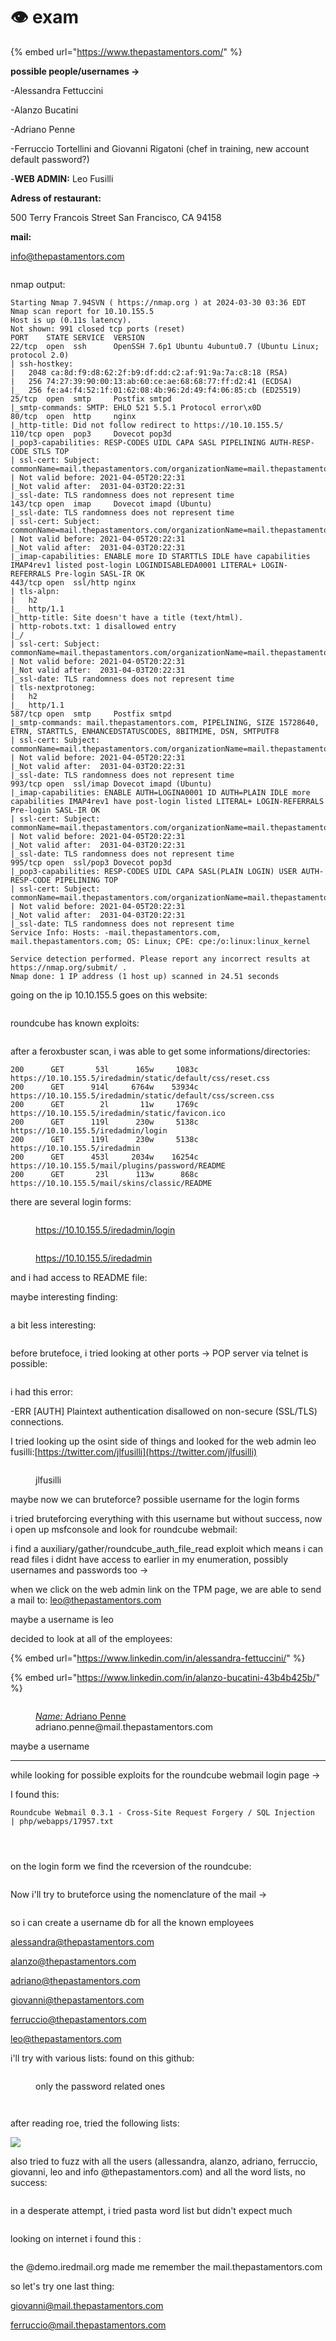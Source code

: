 # 👁️ exam

{% embed url="https://www.thepastamentors.com/" %}

**possible people/usernames ->**

\-Alessandra Fettuccini

\-Alanzo Bucatini

\-Adriano Penne

\-Ferruccio Tortellini and Giovanni Rigatoni (chef in training, new account default password?)

\-**WEB ADMIN:** Leo Fusilli

**Adress of restaurant:**

500 Terry Francois Street San Francisco, CA 94158

**mail:**

info@thepastamentors.com

<figure><img src=".gitbook/assets/image (755).png" alt=""><figcaption></figcaption></figure>

nmap output:

```
Starting Nmap 7.94SVN ( https://nmap.org ) at 2024-03-30 03:36 EDT
Nmap scan report for 10.10.155.5
Host is up (0.11s latency).
Not shown: 991 closed tcp ports (reset)
PORT    STATE SERVICE  VERSION
22/tcp  open  ssh      OpenSSH 7.6p1 Ubuntu 4ubuntu0.7 (Ubuntu Linux; protocol 2.0)
| ssh-hostkey: 
|   2048 ca:8d:f9:d8:62:2f:b9:df:dd:c2:af:91:9a:7a:c8:18 (RSA)
|   256 74:27:39:90:00:13:ab:60:ce:ae:68:68:77:ff:d2:41 (ECDSA)
|_  256 fe:a4:f4:52:1f:01:62:08:4b:96:2d:49:f4:06:85:cb (ED25519)
25/tcp  open  smtp     Postfix smtpd
|_smtp-commands: SMTP: EHLO 521 5.5.1 Protocol error\x0D
80/tcp  open  http     nginx
|_http-title: Did not follow redirect to https://10.10.155.5/
110/tcp open  pop3     Dovecot pop3d
|_pop3-capabilities: RESP-CODES UIDL CAPA SASL PIPELINING AUTH-RESP-CODE STLS TOP
| ssl-cert: Subject: commonName=mail.thepastamentors.com/organizationName=mail.thepastamentors.com/stateOrProvinceName=GuangDong/countryName=CN
| Not valid before: 2021-04-05T20:22:31
|_Not valid after:  2031-04-03T20:22:31
|_ssl-date: TLS randomness does not represent time
143/tcp open  imap     Dovecot imapd (Ubuntu)
|_ssl-date: TLS randomness does not represent time
| ssl-cert: Subject: commonName=mail.thepastamentors.com/organizationName=mail.thepastamentors.com/stateOrProvinceName=GuangDong/countryName=CN
| Not valid before: 2021-04-05T20:22:31
|_Not valid after:  2031-04-03T20:22:31
|_imap-capabilities: ENABLE more ID STARTTLS IDLE have capabilities IMAP4rev1 listed post-login LOGINDISABLEDA0001 LITERAL+ LOGIN-REFERRALS Pre-login SASL-IR OK
443/tcp open  ssl/http nginx
| tls-alpn: 
|   h2
|_  http/1.1
|_http-title: Site doesn't have a title (text/html).
| http-robots.txt: 1 disallowed entry 
|_/
| ssl-cert: Subject: commonName=mail.thepastamentors.com/organizationName=mail.thepastamentors.com/stateOrProvinceName=GuangDong/countryName=CN
| Not valid before: 2021-04-05T20:22:31
|_Not valid after:  2031-04-03T20:22:31
|_ssl-date: TLS randomness does not represent time
| tls-nextprotoneg: 
|   h2
|_  http/1.1
587/tcp open  smtp     Postfix smtpd
|_smtp-commands: mail.thepastamentors.com, PIPELINING, SIZE 15728640, ETRN, STARTTLS, ENHANCEDSTATUSCODES, 8BITMIME, DSN, SMTPUTF8
| ssl-cert: Subject: commonName=mail.thepastamentors.com/organizationName=mail.thepastamentors.com/stateOrProvinceName=GuangDong/countryName=CN
| Not valid before: 2021-04-05T20:22:31
|_Not valid after:  2031-04-03T20:22:31
|_ssl-date: TLS randomness does not represent time
993/tcp open  ssl/imap Dovecot imapd (Ubuntu)
|_imap-capabilities: ENABLE AUTH=LOGINA0001 ID AUTH=PLAIN IDLE more capabilities IMAP4rev1 have post-login listed LITERAL+ LOGIN-REFERRALS Pre-login SASL-IR OK
| ssl-cert: Subject: commonName=mail.thepastamentors.com/organizationName=mail.thepastamentors.com/stateOrProvinceName=GuangDong/countryName=CN
| Not valid before: 2021-04-05T20:22:31
|_Not valid after:  2031-04-03T20:22:31
|_ssl-date: TLS randomness does not represent time
995/tcp open  ssl/pop3 Dovecot pop3d
|_pop3-capabilities: RESP-CODES UIDL CAPA SASL(PLAIN LOGIN) USER AUTH-RESP-CODE PIPELINING TOP
| ssl-cert: Subject: commonName=mail.thepastamentors.com/organizationName=mail.thepastamentors.com/stateOrProvinceName=GuangDong/countryName=CN
| Not valid before: 2021-04-05T20:22:31
|_Not valid after:  2031-04-03T20:22:31
|_ssl-date: TLS randomness does not represent time
Service Info: Hosts: -mail.thepastamentors.com,  mail.thepastamentors.com; OS: Linux; CPE: cpe:/o:linux:linux_kernel

Service detection performed. Please report any incorrect results at https://nmap.org/submit/ .
Nmap done: 1 IP address (1 host up) scanned in 24.51 seconds
```

going on the ip 10.10.155.5 goes on this website:

<figure><img src=".gitbook/assets/image (756).png" alt=""><figcaption></figcaption></figure>

roundcube has known exploits:

<figure><img src=".gitbook/assets/image (757).png" alt=""><figcaption></figcaption></figure>

after a feroxbuster scan, i was able to get some informations/directories:

```
200      GET       53l      165w     1083c https://10.10.155.5/iredadmin/static/default/css/reset.css
200      GET      914l     6764w    53934c https://10.10.155.5/iredadmin/static/default/css/screen.css
200      GET        2l       11w     1769c https://10.10.155.5/iredadmin/static/favicon.ico
200      GET      119l      230w     5138c https://10.10.155.5/iredadmin/login
200      GET      119l      230w     5138c https://10.10.155.5/iredadmin
200      GET      453l     2034w    16254c https://10.10.155.5/mail/plugins/password/README
200      GET       23l      113w      868c https://10.10.155.5/mail/skins/classic/README
```

there are several login forms:

<figure><img src=".gitbook/assets/image (758).png" alt=""><figcaption><p><a href="https://10.10.155.5/iredadmin/login">https://10.10.155.5/iredadmin/login</a></p></figcaption></figure>

<figure><img src=".gitbook/assets/image (761).png" alt=""><figcaption><p><a href="https://10.10.155.5/iredadmin">https://10.10.155.5/iredadmin</a></p></figcaption></figure>

and i had access to README file:

maybe interesting finding:

<figure><img src=".gitbook/assets/image (762).png" alt=""><figcaption></figcaption></figure>

a bit less interesting:

<figure><img src=".gitbook/assets/image (763).png" alt=""><figcaption></figcaption></figure>

before brutefoce, i tried looking at other ports -> POP server via telnet is possible:

<figure><img src=".gitbook/assets/image (764).png" alt=""><figcaption></figcaption></figure>

i had this error:&#x20;

\-ERR \[AUTH] Plaintext authentication disallowed on non-secure (SSL/TLS) connections.

I tried looking up the osint side of things and looked for the web admin leo fusilli:[https://twitter.com/jlfusilli](https://twitter.com/jlfusilli)

<figure><img src=".gitbook/assets/image (765).png" alt=""><figcaption><p>jlfusilli</p></figcaption></figure>

maybe now we can bruteforce? possible username for the login forms

i tried bruteforcing everything with this username but without success, now i open up msfconsole and look for roundcube webmail:

i find a auxiliary/gather/roundcube\_auth\_file\_read exploit which means i can read files i didnt have access to earlier in my enumeration, possibly usernames and passwords too ->

when we click on the web admin link on the TPM page, we are able to send a mail to: leo@thepastamentors.com

maybe a username is leo

decided to look at all of the employees:

{% embed url="https://www.linkedin.com/in/alessandra-fettuccini/" %}

{% embed url="https://www.linkedin.com/in/alanzo-bucatini-43b4b425b/" %}

<figure><img src=".gitbook/assets/image (766).png" alt=""><figcaption><p><a href="https://www.emailsherlock.com/externalredirects/adriano.penne@mail.thepastamentors.com/full_name"><em>Name:</em> Adriano Penne</a> adriano.penne@mail.thepastamentors.com</p></figcaption></figure>

maybe a username&#x20;

***

while looking for possible exploits for the roundcube webmail login page ->

I found this:

```
Roundcube Webmail 0.3.1 - Cross-Site Request Forgery / SQL Injection            | php/webapps/17957.txt
```

<figure><img src=".gitbook/assets/image (767).png" alt=""><figcaption></figcaption></figure>

<figure><img src=".gitbook/assets/image (768).png" alt=""><figcaption></figcaption></figure>

<figure><img src=".gitbook/assets/image (769).png" alt=""><figcaption></figcaption></figure>

on the login form we find the rceversion of the roundcube:

<figure><img src=".gitbook/assets/image (770).png" alt=""><figcaption></figcaption></figure>

Now i'll try to bruteforce using the nomenclature of the mail ->

<figure><img src=".gitbook/assets/image (771).png" alt=""><figcaption></figcaption></figure>

so i can create a username db for all the known employees

alessandra@thepastamentors.com

alanzo@thepastamentors.com

adriano@thepastamentors.com

giovanni@thepastamentors.com&#x20;

ferruccio@thepastamentors.com

leo@thepastamentors.com

i'll try with various lists: found on this github:

<figure><img src=".gitbook/assets/image (773).png" alt=""><figcaption><p>only the password related ones</p></figcaption></figure>

<figure><img src=".gitbook/assets/image (772).png" alt=""><figcaption></figcaption></figure>

<figure><img src=".gitbook/assets/image (774).png" alt=""><figcaption></figcaption></figure>

after reading roe, tried the following lists:

![](<.gitbook/assets/image (752).png>)

also tried to fuzz with all the users (allessandra, alanzo, adriano, ferruccio, giovanni, leo and info @thepastamentors.com) and all the word lists, no success:

<figure><img src=".gitbook/assets/image (753).png" alt=""><figcaption></figcaption></figure>

in a desperate attempt, i tried pasta word list but didn't expect much

<figure><img src=".gitbook/assets/image (754).png" alt=""><figcaption></figcaption></figure>

looking on internet i found this :

&#x20;

<figure><img src=".gitbook/assets/image (751).png" alt=""><figcaption></figcaption></figure>

the @demo.iredmail.org made me remember the mail.thepastamentors.com

so let's try one last thing:

giovanni@mail.thepastamentors.com

ferruccio@mail.thepastamentors.com
